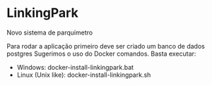 # LinkingPark
Novo sistema de parquímetro

Para rodar a aplicação primeiro deve ser criado um banco de dados postgres
Sugerimos o uso do Docker comandos.
Basta executar:
- Windows: docker-install-linkingpark.bat
- Linux (Unix like): docker-install-linkingpark.sh